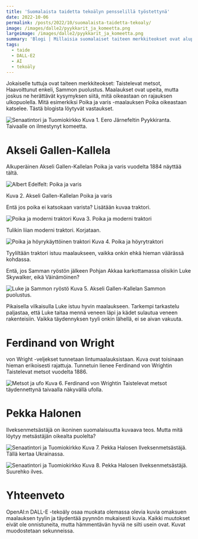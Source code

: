 ```yaml
---
title: 'Suomalaista taidetta tekoälyn pensselillä työstettynä'
date: 2022-10-06
permalink: /posts/2022/10/suomalaista-taidetta-tekoaly/
image: /images/dalle2/pyykkarit_ja_komeetta.png
largeimage: /images/dalle2/pyykkarit_ja_komeetta.png
summary: 'Blogi | Millaisia suomalaiset taiteen merkkiteokset ovat aluperin olleet?'
tags:
  - taide
  - DALL-E2
  - AI
  - tekoäly
---
```


Jokaiselle tuttuja ovat taiteen merkkiteokset: Taistelevat metsot, Haavoittunut enkeli, Sammon puolustus. 
Maalaukset ovat upeita, mutta joskus ne herättävät kysymyksen siitä, mitä oikeastaan on rajauksen ulkopuolella.
Mitä esimerkiksi Poika ja varis -maalauksen Poika oikeastaan katselee. Tästä blogista löytyvät vastaukset.

![Senaatintori ja Tuomiokirkko](/images/dalle2/pyykkarit_ja_komeetta.png)
Kuva 1. Eero Järnefeltin Pyykkiranta. Taivaalle on ilmestynyt komeetta.

Akseli Gallen-Kallela
=====

Alkuperäinen Akseli Gallen-Kallelan Poika ja varis vuodelta 1884 näyttää tältä.

![Albert Edelfelt: Poika ja varis](/images/dalle2/Poikajavaris.jpeg)

Kuva 2. Akseli Gallen-Kallelan Poika ja varis

Entä jos poika ei katsokaan varista? Lisätään kuvaa traktori.

![Poika ja moderni traktori](/images/dalle2/poika_ja_traktori.png)
Kuva 3. Poika ja moderni traktori

Tulikin liian moderni traktori. Korjataan.

![Poika ja höyrykäyttöinen traktori](/images/dalle2/poika_ja_traktori2.png)
Kuva 4. Poika ja höyrytraktori

Tyyliltään traktori istuu maalaukseen, vaikka onkin ehkä hieman väärässä kohdassa.

Entä, jos Samman ryöstön jälkeen Pohjan Akkaa karkottamassa olisikin Luke Skywalker, eikä Väinämöinen?

![Luke ja Sammon ryöstö](/images/dalle2/Luke_ja_Sampo2.png)
Kuva 5. Akseli Gallen-Kallelan Sammon puolustus.

Pikaisella vilkaisulla Luke istuu hyvin maalaukseen. Tarkempi tarkastelu paljastaa, että Luke taitaa mennä veneen läpi
ja kädet sulautua veneen rakenteisiin. Vaikka täydennyksen tyyli onkin lähellä, ei se aivan vakuuta.

Ferdinand von Wright
=====

von Wright -veljekset tunnetaan lintumaalauksistaan. Kuva ovat toisinaan hieman erikoisesti
rajattuja. Tunnetuin lienee Ferdinand von Wrightin Taistelevat metsot vuodelta 1886.

![Metsot ja ufo](/images/dalle2/metsot_ja_ufo.png)
Kuva 6. Ferdinand von Wrightin Taistelevat metsot täydennettynä taivaalla näkyvällä ufolla.

Pekka Halonen
=====

Ilveksenmetsästäjä on ikoninen suomalaisuutta kuvaava teos. Mutta mitä löytyy metsästäjän
oikealta puolelta?

![Senaatintori ja Tuomiokirkko](/images/dalle2/ilveksenhiihtaja_ja_lippu.png)
Kuva 7. Pekka Halosen Ilveksenmetsästäjä. Tällä kertaa Ukrainassa.

![Senaatintori ja Tuomiokirkko](/images/dalle2/ilveksenhiihtaja_ja_otus.png)
Kuva 8. Pekka Halosen Ilveksenmetsästäjä. Suurehko ilves.

Yhteenveto
=====

OpenAI:n DALL-E -tekoäly osaa muokata olemassa olevia kuvia omaksuen maalauksen tyylin ja täydentää pyynnön mukaisesti
kuvia. Kaikki muutokset eivät ole onnistuneita, mutta hämmentävän hyviä ne silti usein ovat.
Kuvat muodostetaan sekunneissa. 
